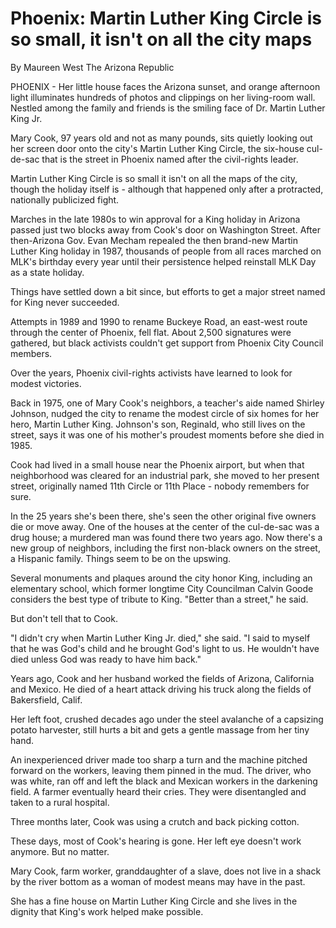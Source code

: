 # Phoenix: Martin Luther King Circle is so small, it isn't on all the city maps

By Maureen West
The Arizona Republic

PHOENIX - Her little house faces the Arizona sunset, and orange afternoon light illuminates hundreds of photos and clippings on her living-room wall. Nestled among the family and friends is the smiling face of Dr. Martin Luther King Jr.

Mary Cook, 97 years old and not as many pounds, sits quietly looking out her screen door onto the city's Martin Luther King Circle, the six-house cul-de-sac that is the street in Phoenix named after the civil-rights leader.

Martin Luther King Circle is so small it isn't on all the maps of the city, though the holiday itself is - although that happened only after a protracted, nationally publicized fight.

Marches in the late 1980s to win approval for a King holiday in Arizona passed just two blocks away from Cook's door on Washington Street. After then-Arizona Gov. Evan Mecham repealed the then brand-new Martin Luther King holiday in 1987, thousands of people from all races marched on MLK's birthday every year until their persistence helped reinstall MLK Day as a state holiday.

Things have settled down a bit since, but efforts to get a major street named for King never succeeded.

Attempts in 1989 and 1990 to rename Buckeye Road, an east-west route through the center of Phoenix, fell flat. About 2,500 signatures were gathered, but black activists couldn't get support from Phoenix City Council members.

Over the years, Phoenix civil-rights activists have learned to look for modest victories.

Back in 1975, one of Mary Cook's neighbors, a teacher's aide named Shirley Johnson, nudged the city to rename the modest circle of six homes for her hero, Martin Luther King. Johnson's son, Reginald, who still lives on the street, says it was one of his mother's proudest moments before she died in 1985.

Cook had lived in a small house near the Phoenix airport, but when that neighborhood was cleared for an industrial park, she moved to her present street, originally named 11th Circle or 11th Place - nobody remembers for sure.

In the 25 years she's been there, she's seen the other original five owners die or move away. One of the houses at the center of the cul-de-sac was a drug house; a murdered man was found there two years ago. Now there's a new group of neighbors, including the first non-black owners on the street, a Hispanic family. Things seem to be on the upswing.

Several monuments and plaques around the city honor King, including an elementary school, which former longtime City Councilman Calvin Goode considers the best type of tribute to King. "Better than a street," he said.

But don't tell that to Cook.

"I didn't cry when Martin Luther King Jr. died," she said. "I said to myself that he was God's child and he brought God's light to us. He wouldn't have died unless God was ready to have him back."

Years ago, Cook and her husband worked the fields of Arizona, California and Mexico. He died of a heart attack driving his truck along the fields of Bakersfield, Calif.

Her left foot, crushed decades ago under the steel avalanche of a capsizing potato harvester, still hurts a bit and gets a gentle massage from her tiny hand.

An inexperienced driver made too sharp a turn and the machine pitched forward on the workers, leaving them pinned in the mud. The driver, who was white, ran off and left the black and Mexican workers in the darkening field. A farmer eventually heard their cries. They were disentangled and taken to a rural hospital.

Three months later, Cook was using a crutch and back picking cotton.

These days, most of Cook's hearing is gone. Her left eye doesn't work anymore. But no matter.

Mary Cook, farm worker, granddaughter of a slave, does not live in a shack by the river bottom as a woman of modest means may have in the past.

She has a fine house on Martin Luther King Circle and she lives in the dignity that King's work helped make possible.